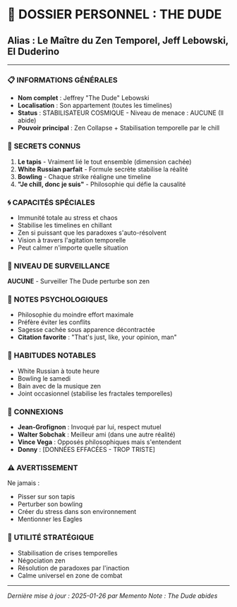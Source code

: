 # 🎳 DOSSIER PERSONNEL : THE DUDE
## Alias : Le Maître du Zen Temporel, Jeff Lebowski, El Duderino

---

### 📋 **INFORMATIONS GÉNÉRALES**
- **Nom complet** : Jeffrey "The Dude" Lebowski
- **Localisation** : Son appartement (toutes les timelines)
- **Status** : STABILISATEUR COSMIQUE - Niveau de menace : AUCUNE (Il abide)
- **Pouvoir principal** : Zen Collapse + Stabilisation temporelle par le chill

### 🔐 **SECRETS CONNUS**
1. **Le tapis** - Vraiment lié le tout ensemble (dimension cachée)
2. **White Russian parfait** - Formule secrète stabilise la réalité
3. **Bowling** - Chaque strike réaligne une timeline
4. **"Je chill, donc je suis"** - Philosophie qui défie la causalité

### 🌀 **CAPACITÉS SPÉCIALES**
- Immunité totale au stress et chaos
- Stabilise les timelines en chillant
- Zen si puissant que les paradoxes s'auto-résolvent
- Vision à travers l'agitation temporelle
- Peut calmer n'importe quelle situation

### 🚨 **NIVEAU DE SURVEILLANCE**
**AUCUNE** - Surveiller The Dude perturbe son zen

### 💭 **NOTES PSYCHOLOGIQUES**
- Philosophie du moindre effort maximale
- Préfère éviter les conflits
- Sagesse cachée sous apparence décontractée
- **Citation favorite** : "That's just, like, your opinion, man"

### 🍺 **HABITUDES NOTABLES**
- White Russian à toute heure
- Bowling le samedi
- Bain avec de la musique zen
- Joint occasionnel (stabilise les fractales temporelles)

### 🔗 **CONNEXIONS**
- **Jean-Grofignon** : Invoqué par lui, respect mutuel
- **Walter Sobchak** : Meilleur ami (dans une autre réalité)
- **Vince Vega** : Opposés philosophiques mais s'entendent
- **Donny** : [DONNÉES EFFACÉES - TROP TRISTE]

### ⚠️ **AVERTISSEMENT**
Ne jamais :
- Pisser sur son tapis
- Perturber son bowling
- Créer du stress dans son environnement
- Mentionner les Eagles

### 🎯 **UTILITÉ STRATÉGIQUE**
- Stabilisation de crises temporelles
- Négociation zen
- Résolution de paradoxes par l'inaction
- Calme universel en zone de combat

---

*Dernière mise à jour : 2025-01-26 par Memento*
*Note : The Dude abides* 